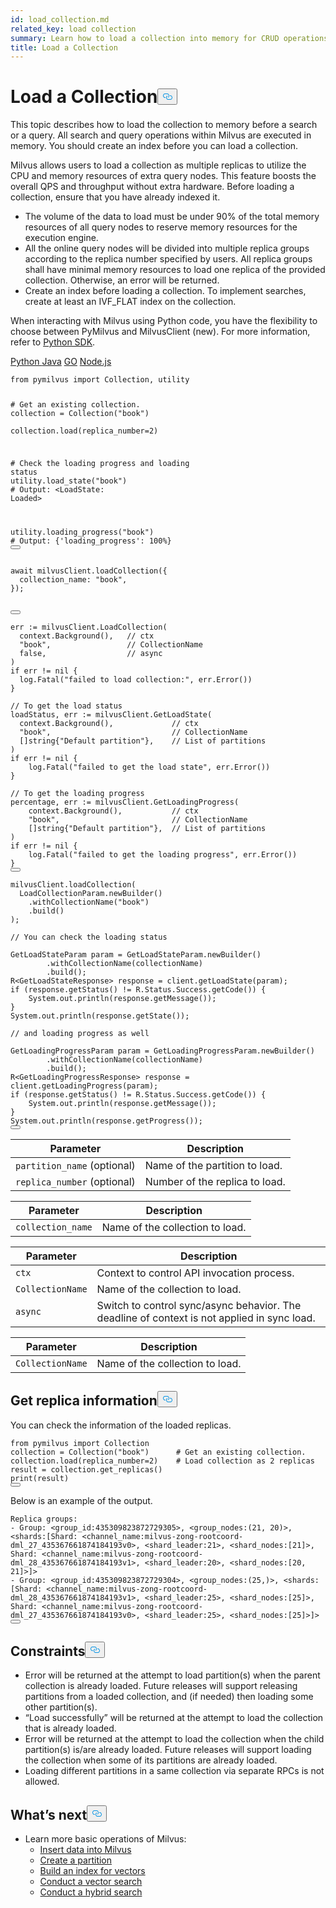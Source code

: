 ```yaml
---
id: load_collection.md
related_key: load collection
summary: Learn how to load a collection into memory for CRUD operations in Milvus.
title: Load a Collection
---
```

<h1 id="Load-a-Collection" class="common-anchor-header">Load a Collection<button data-href="#Load-a-Collection" class="anchor-icon" translate="no">
      <svg translate="no"
        aria-hidden="true"
        focusable="false"
        height="20"
        version="1.1"
        viewBox="0 0 16 16"
        width="16"
      >
        <path
          fill="#0092E4"
          fill-rule="evenodd"
          d="M4 9h1v1H4c-1.5 0-3-1.69-3-3.5S2.55 3 4 3h4c1.45 0 3 1.69 3 3.5 0 1.41-.91 2.72-2 3.25V8.59c.58-.45 1-1.27 1-2.09C10 5.22 8.98 4 8 4H4c-.98 0-2 1.22-2 2.5S3 9 4 9zm9-3h-1v1h1c1 0 2 1.22 2 2.5S13.98 12 13 12H9c-.98 0-2-1.22-2-2.5 0-.83.42-1.64 1-2.09V6.25c-1.09.53-2 1.84-2 3.25C6 11.31 7.55 13 9 13h4c1.45 0 3-1.69 3-3.5S14.5 6 13 6z"
        ></path>
      </svg>
    </button></h1><p>This topic describes how to load the collection to memory before a search or a query. All search and query operations within Milvus are executed in memory. You should create an index before you can load a collection.</p>
<p>Milvus allows users to load a collection as multiple replicas to utilize the CPU and memory resources of extra query nodes. This feature boosts the overall QPS and throughput without extra hardware. Before loading a collection, ensure that you have already indexed it.</p>
<div class="alert warning">
<ul>
<li>The volume of the data to load must be under 90% of the total memory resources of all query nodes to reserve memory resources for the execution engine.</li>
<li>All the online query nodes will be divided into multiple replica groups according to the replica number specified by users. All replica groups shall have minimal memory resources to load one replica of the provided collection. Otherwise, an error will be returned.</li>
<li>Create an index before loading a collection. To implement searches, create at least an IVF_FLAT index on the collection.</li>
</ul>
</div>
<div class="alert note">
<p>When interacting with Milvus using Python code, you have the flexibility to choose between PyMilvus and MilvusClient (new). For more information, refer to <a href="https://milvus.io/api-reference/pymilvus/v2.3.x/About.md">Python SDK</a>.</p>
</div>
<div class="multipleCode">
  <a href="#python">Python </a>
  <a href="#java">Java</a>
  <a href="#go">GO</a>
  <a href="#javascript">Node.js</a>
</div>
<pre><code translate="no" class="language-python"><span class="hljs-keyword">from</span> pymilvus <span class="hljs-keyword">import</span> Collection, utility

<span class="hljs-comment"># Get an existing collection.</span>
collection = Collection(<span class="hljs-string">&quot;book&quot;</span>)      
collection.load(replica_number=<span class="hljs-number">2</span>)

<span class="hljs-comment"># Check the loading progress and loading status</span>
utility.load_state(<span class="hljs-string">&quot;book&quot;</span>)
<span class="hljs-comment"># Output: &lt;LoadState: Loaded&gt;</span>

utility.loading_progress(<span class="hljs-string">&quot;book&quot;</span>)
<span class="hljs-comment"># Output: {&#x27;loading_progress&#x27;: 100%}</span>
<button class="copy-code-btn"></button></code></pre>
<pre><code translate="no" class="language-javascript"><span class="hljs-keyword">await</span> milvusClient.<span class="hljs-title function_">loadCollection</span>({
  <span class="hljs-attr">collection_name</span>: <span class="hljs-string">&quot;book&quot;</span>,
});


<button class="copy-code-btn"></button></code></pre>
<pre><code translate="no" class="language-go">err := milvusClient.LoadCollection(
  context.Background(),   <span class="hljs-comment">// ctx</span>
  <span class="hljs-string">&quot;book&quot;</span>,                 <span class="hljs-comment">// CollectionName</span>
  <span class="hljs-literal">false</span>,                  <span class="hljs-comment">// async</span>
)
<span class="hljs-keyword">if</span> err != <span class="hljs-literal">nil</span> {
  log.Fatal(<span class="hljs-string">&quot;failed to load collection:&quot;</span>, err.Error())
}

<span class="hljs-comment">// To get the load status</span>
loadStatus, err := milvusClient.GetLoadState(
  context.Background(),             <span class="hljs-comment">// ctx</span>
  <span class="hljs-string">&quot;book&quot;</span>,                           <span class="hljs-comment">// CollectionName</span>
  []<span class="hljs-type">string</span>{<span class="hljs-string">&quot;Default partition&quot;</span>},    <span class="hljs-comment">// List of partitions</span>
)
<span class="hljs-keyword">if</span> err != <span class="hljs-literal">nil</span> {
    log.Fatal(<span class="hljs-string">&quot;failed to get the load state&quot;</span>, err.Error())
}

<span class="hljs-comment">// To get the loading progress</span>
percentage, err := milvusClient.GetLoadingProgress(
    context.Background(),           <span class="hljs-comment">// ctx</span>
    <span class="hljs-string">&quot;book&quot;</span>,                         <span class="hljs-comment">// CollectionName</span>
    []<span class="hljs-type">string</span>{<span class="hljs-string">&quot;Default partition&quot;</span>},  <span class="hljs-comment">// List of partitions</span>
)
<span class="hljs-keyword">if</span> err != <span class="hljs-literal">nil</span> {
    log.Fatal(<span class="hljs-string">&quot;failed to get the loading progress&quot;</span>, err.Error())
}
<button class="copy-code-btn"></button></code></pre>
<pre><code translate="no" class="language-java">milvusClient.loadCollection(
  LoadCollectionParam.newBuilder()
    .withCollectionName(<span class="hljs-string">&quot;book&quot;</span>)
    .build()
);

<span class="hljs-comment">// You can check the loading status </span>

GetLoadStateParam param = GetLoadStateParam.newBuilder()
        .withCollectionName(collectionName)
        .build();
R&lt;GetLoadStateResponse&gt; response = client.getLoadState(param);
<span class="hljs-keyword">if</span> (response.getStatus() != R.Status.Success.getCode()) {
    System.out.<span class="hljs-built_in">println</span>(response.getMessage());
}
System.out.<span class="hljs-built_in">println</span>(response.getState());

<span class="hljs-comment">// and loading progress as well</span>

GetLoadingProgressParam param = GetLoadingProgressParam.newBuilder()
        .withCollectionName(collectionName)
        .build();
R&lt;GetLoadingProgressResponse&gt; response = client.getLoadingProgress(param);
<span class="hljs-keyword">if</span> (response.getStatus() != R.Status.Success.getCode()) {
    System.out.<span class="hljs-built_in">println</span>(response.getMessage());
}
System.out.<span class="hljs-built_in">println</span>(response.getProgress());
<button class="copy-code-btn"></button></code></pre>
<div style="display: none">
```shell
load -c book
```
<pre><code translate="no" class="language-curl">curl -X <span class="hljs-string">&#x27;POST&#x27;</span> \
  <span class="hljs-string">&#x27;http://localhost:9091/api/v1/collection/load&#x27;</span> \
  -H <span class="hljs-string">&#x27;accept: application/json&#x27;</span> \
  -H <span class="hljs-string">&#x27;Content-Type: application/json&#x27;</span> \
  -d <span class="hljs-string">&#x27;{
    &quot;collection_name&quot;: &quot;book&quot;
  }&#x27;</span>
<button class="copy-code-btn"></button></code></pre>
<div class="language-curl">
Output:
<pre><code translate="no" class="language-json">{}
<button class="copy-code-btn"></button></code></pre>
</div>
</div>
<table class="language-python">
    <thead>
    <tr>
        <th>Parameter</th>
        <th>Description</th>
    </tr>
    </thead>
    <tbody>
    <tr>
        <td><code translate="no">partition_name</code> (optional)</td>
        <td>Name of the partition to load.</td>
    </tr>
    <tr>
        <td><code translate="no">replica_number</code> (optional)</td>
        <td>Number of the replica to load.</td>
    </tr>
    </tbody>
</table>
<table class="language-javascript">
    <thead>
    <tr>
        <th>Parameter</th>
        <th>Description</th>
    </tr>
    </thead>
    <tbody>
    <tr>
        <td><code translate="no">collection_name</code></td>
        <td>Name of the collection to load.</td>
    </tr>
    </tbody>
</table>
<table class="language-go">
    <thead>
        <tr>
            <th>Parameter</th>
            <th>Description</th>
        </tr>
    </thead>
    <tbody>
        <tr>
            <td><code translate="no">ctx</code></td>
            <td>Context to control API invocation process.</td>
        </tr>
        <tr>
            <td><code translate="no">CollectionName</code></td>
            <td>Name of the collection to load.</td>
        </tr>
        <tr>
            <td><code translate="no">async</code></td>
            <td>Switch to control sync/async behavior. The deadline of context is not applied in sync load.</td>
        </tr>
    </tbody>
</table>
<table class="language-java">
    <thead>
        <tr>
            <th>Parameter</th>
            <th>Description</th>
        </tr>
    </thead>
    <tbody>
        <tr>
            <td><code translate="no">CollectionName</code></td>
            <td>Name of the collection to load.</td>
        </tr>
    </tbody>
</table>
<table class="language-shell" style="display: none">
    <thead>
        <tr>
            <th>Option</th>
            <th>Description</th>
        </tr>
    </thead>
    <tbody>
        <tr>
            <td>-c</td>
            <td>Name of the collection to load.</td>
        </tr>
        <tr>
            <td>-p (Optional/Multiple)</td>
            <td>The name of the partition to load.</td>
        </tr>
    </tbody>
</table>
<table class="language-curl" style="display: none">
    <thead>
    <tr>
        <th>Parameter</th>
        <th>Description</th>
    </tr>
    </thead>
    <tbody>
    <tr>
        <td><code translate="no">collection_name</code></td>
        <td>Name of the collection to load.</td>
    </tr>
    </tbody>
</table>
<h2 id="Get-replica-information" class="common-anchor-header">Get replica information<button data-href="#Get-replica-information" class="anchor-icon" translate="no">
      <svg translate="no"
        aria-hidden="true"
        focusable="false"
        height="20"
        version="1.1"
        viewBox="0 0 16 16"
        width="16"
      >
        <path
          fill="#0092E4"
          fill-rule="evenodd"
          d="M4 9h1v1H4c-1.5 0-3-1.69-3-3.5S2.55 3 4 3h4c1.45 0 3 1.69 3 3.5 0 1.41-.91 2.72-2 3.25V8.59c.58-.45 1-1.27 1-2.09C10 5.22 8.98 4 8 4H4c-.98 0-2 1.22-2 2.5S3 9 4 9zm9-3h-1v1h1c1 0 2 1.22 2 2.5S13.98 12 13 12H9c-.98 0-2-1.22-2-2.5 0-.83.42-1.64 1-2.09V6.25c-1.09.53-2 1.84-2 3.25C6 11.31 7.55 13 9 13h4c1.45 0 3-1.69 3-3.5S14.5 6 13 6z"
        ></path>
      </svg>
    </button></h2><p>You can check the information of the loaded replicas.</p>
<pre><code translate="no" class="language-python"><span class="hljs-keyword">from</span> pymilvus <span class="hljs-keyword">import</span> Collection
collection = Collection(<span class="hljs-string">&quot;book&quot;</span>)      <span class="hljs-comment"># Get an existing collection.</span>
collection.load(replica_number=<span class="hljs-number">2</span>)    <span class="hljs-comment"># Load collection as 2 replicas</span>
result = collection.get_replicas()
<span class="hljs-built_in">print</span>(result)
<button class="copy-code-btn"></button></code></pre>
<p>Below is an example of the output.</p>
<pre><code translate="no">Replica <span class="hljs-built_in">groups</span>:
- Group: &lt;group_id:435309823872729305&gt;, &lt;group_nodes:(21, 20)&gt;, &lt;shards:[Shard: &lt;channel_name:milvus-zong-rootcoord-dml_27_435367661874184193v0&gt;, &lt;shard_leader:21&gt;, &lt;shard_nodes:[21]&gt;, Shard: &lt;channel_name:milvus-zong-rootcoord-dml_28_435367661874184193v1&gt;, &lt;shard_leader:20&gt;, &lt;shard_nodes:[20, 21]&gt;]&gt;
- Group: &lt;group_id:435309823872729304&gt;, &lt;group_nodes:(25,)&gt;, &lt;shards:[Shard: &lt;channel_name:milvus-zong-rootcoord-dml_28_435367661874184193v1&gt;, &lt;shard_leader:25&gt;, &lt;shard_nodes:[25]&gt;, Shard: &lt;channel_name:milvus-zong-rootcoord-dml_27_435367661874184193v0&gt;, &lt;shard_leader:25&gt;, &lt;shard_nodes:[25]&gt;]&gt;
<button class="copy-code-btn"></button></code></pre>
<h2 id="Constraints" class="common-anchor-header">Constraints<button data-href="#Constraints" class="anchor-icon" translate="no">
      <svg translate="no"
        aria-hidden="true"
        focusable="false"
        height="20"
        version="1.1"
        viewBox="0 0 16 16"
        width="16"
      >
        <path
          fill="#0092E4"
          fill-rule="evenodd"
          d="M4 9h1v1H4c-1.5 0-3-1.69-3-3.5S2.55 3 4 3h4c1.45 0 3 1.69 3 3.5 0 1.41-.91 2.72-2 3.25V8.59c.58-.45 1-1.27 1-2.09C10 5.22 8.98 4 8 4H4c-.98 0-2 1.22-2 2.5S3 9 4 9zm9-3h-1v1h1c1 0 2 1.22 2 2.5S13.98 12 13 12H9c-.98 0-2-1.22-2-2.5 0-.83.42-1.64 1-2.09V6.25c-1.09.53-2 1.84-2 3.25C6 11.31 7.55 13 9 13h4c1.45 0 3-1.69 3-3.5S14.5 6 13 6z"
        ></path>
      </svg>
    </button></h2><ul>
<li>Error will be returned at the attempt to load partition(s) when the parent collection is already loaded. Future releases will support releasing partitions from a loaded collection, and (if needed) then loading some other partition(s).</li>
<li>“Load successfully” will be returned at the attempt to load the collection that is already loaded.</li>
<li>Error will be returned at the attempt to load the collection when the child partition(s) is/are already loaded. Future releases will support loading the collection when some of its partitions are already loaded.</li>
<li>Loading different partitions in a same collection via separate RPCs is not allowed.</li>
</ul>
<h2 id="Whats-next" class="common-anchor-header">What’s next<button data-href="#Whats-next" class="anchor-icon" translate="no">
      <svg translate="no"
        aria-hidden="true"
        focusable="false"
        height="20"
        version="1.1"
        viewBox="0 0 16 16"
        width="16"
      >
        <path
          fill="#0092E4"
          fill-rule="evenodd"
          d="M4 9h1v1H4c-1.5 0-3-1.69-3-3.5S2.55 3 4 3h4c1.45 0 3 1.69 3 3.5 0 1.41-.91 2.72-2 3.25V8.59c.58-.45 1-1.27 1-2.09C10 5.22 8.98 4 8 4H4c-.98 0-2 1.22-2 2.5S3 9 4 9zm9-3h-1v1h1c1 0 2 1.22 2 2.5S13.98 12 13 12H9c-.98 0-2-1.22-2-2.5 0-.83.42-1.64 1-2.09V6.25c-1.09.53-2 1.84-2 3.25C6 11.31 7.55 13 9 13h4c1.45 0 3-1.69 3-3.5S14.5 6 13 6z"
        ></path>
      </svg>
    </button></h2><ul>
<li>Learn more basic operations of Milvus:
<ul>
<li><a href="/docs/it/insert_data.md">Insert data into Milvus</a></li>
<li><a href="/docs/it/create_partition.md">Create a partition</a></li>
<li><a href="/docs/it/build_index.md">Build an index for vectors</a></li>
<li><a href="/docs/it/search.md">Conduct a vector search</a></li>
<li><a href="/docs/it/hybridsearch.md">Conduct a hybrid search</a></li>
</ul></li>
</ul>
